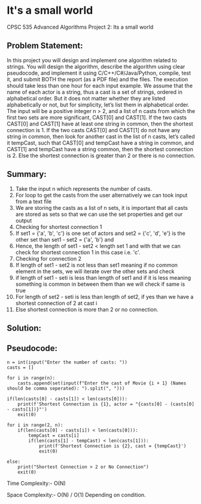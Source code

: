 # It's a small world

CPSC 535 Advanced Algorithms 
Project 2: Its a small world     
  
## Problem Statement:      
In this project you will design and implement one algorithm related to strings. You will design the algorithm, describe the algorithm using clear pseudocode, and implement it using C/C++/C#/Java/Python, compile, test it, and submit BOTH the report (as a PDF file) and the files. The execution should take less than one hour for each input example.
We assume that the name of each actor is a string, thus a cast is a set of strings, ordered in alphabetical order. But it does not matter whether they are listed alphabetically or not, but for simplicity, let’s list them in alphabetical order. 
The input will be a positive integer n > 2, and a list of n casts from which the first two sets are more significant, CAST[0] and CAST[1]. If the two casts CAST[0] and CAST[1] have at least one string in common, then the shortest connection is 1. If the two casts CAST[0] and CAST[1] do not have any string in common, then look for another cast in the list of n casts, let’s called it tempCast, such that CAST[0] and tempCast have a string in common, and CAST[1] and tempCast have a string common, then the shortest connection is 2. Else the shortest connection is greater than 2 or there is no connection.

## Summary:
1.	Take the input n which represents the number of casts. 
2.	For loop to get the casts from the user alternatively we can took input from a text file
3.	We are storing the casts as a list of n sets, it is important that all casts are stored as sets so that we can use the set properties and get our output
4.	Checking for shortest connection 1
5.	If set1 = {'a', 'b', 'c'} is one set of actors and set2 = {'c', 'd', 'e'} is the other set than set1 - set2 = {'a', 'b'} and 
6.	 Hence, the length of set1 - set2 < length set 1 and with that we can check for shortest connection 1 in this case i.e. 'c'.
7.	Checking for connection 2 
8.	If length of set1 - set2 is not less than set1 meaning if no common element in the sets, we will iterate over the other sets and check
9.	if length of set1 - seti is less than length of set1 and if it is less meaning something is common in between them than we will check if same is true 
10.	For length of set2 - seti is less than length of set2, if yes than we have a shortest connection of 2 at cast i 
11.	Else shortest connection is more than 2 or no connection.

## Solution:

## Pseudocode:

```
n = int(input("Enter the number of casts: ")) 
casts = [] 

for i in range(n):
    casts.append(set(input(f"Enter the cast of Movie {i + 1} (Names should be comma seperated): ").split(", ")))

if(len(casts[0] - casts[1]) < len(casts[0])):
    print(f'Shortest Connection is {1}, actor = "{casts[0] - (casts[0] - casts[1])}"')    
    exit(0)

for i in range(2, n):
    if(len(casts[0] - casts[i]) < len(casts[0])):    
        tempCast = casts[i]        
        if(len(casts[1] - tempCast) < len(casts[1])):        
            print(f'Shortest Connection is {2}, cast = {tempCast}')            
            exit(0)
            
else:
    print("Shortest Connection > 2 or No Connection")
    exit(0)
```

Time Complexity:- O(N)

Space Complexity:- O(N) / O(1) Depending on condition.
 

